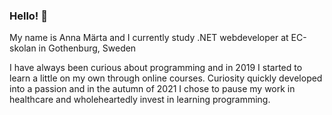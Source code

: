 ### Hello! 👋

My name is Anna Märta and I currently study .NET webdeveloper at EC-skolan in Gothenburg, Sweden

I have always been curious about programming and in 2019 I started to learn a little on my own through online courses. Curiosity quickly developed into a passion and in the autumn of 2021 I chose to pause my work in healthcare and wholeheartedly invest in learning programming.


<!--
**Martason/Martason** is a ✨ _special_ ✨ repository because its `README.md` (this file) appears on your GitHub profile.

Here are some ideas to get you started:


-->

